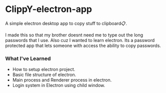 # ClippY-electron-app
A simple electron desktop app to copy stuff to clipboard📋.


I made this so that my brother doesnt need me to type out the long passwords that I use. Also cuz I wanted to learn electron.
Its a password protected app that lets someone with access the ability to copy passwords.


### What I've Learned
- How to setup electron project.
- Basic file structure of electron.
- Main process and Renderer process in electron.
- Login system in Electron using child window.

